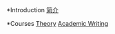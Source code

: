 *Introduction
    [简介](README.md)

*Courses
    [Theory](base.md)
    [Academic Writing](writing.md)
